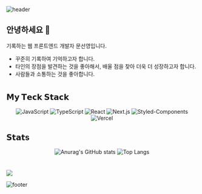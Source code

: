 ![header](https://capsule-render.vercel.app/api?type=Slice&color=F0953E&height=120&section=header)

## 안녕하세요 👋 
기록하는 웹 프론트엔드 개발자 문선영입니다.

- 꾸준히 기록하여 기억하고자 합니다.
- 타인의 장점을 발견하는 것을 좋아해서, 배울 점을 찾아 더욱 더 성장하고자 합니다.
- 사람들과 소통하는 것을 좋아합니다.


#
## 𝗠𝘆 𝗧𝗲𝗰𝗸 𝗦𝘁𝗮𝗰𝗸

<div align="center">
  
![JavaScript](https://img.shields.io/badge/JavaScript-F7DF1E?style=flat-square&logo=javascript&logoColor=white)
![TypeScript](https://img.shields.io/badge/-TypeScript-007ACC?style=flat-square&logo=typescript)
![React](https://img.shields.io/badge/React-61DAFB?style=flat-square&logo=react&logoColor=white)
![Next.js](https://img.shields.io/badge/Next.js-000000?style=flat-square&logo=next.js&logoColor=white)
![Styled-Components](https://img.shields.io/badge/Styled_Components-DB7093?style=flat-square&logo=styled-components&logoColor=white)
![Vercel](https://img.shields.io/badge/Vercel-000000?style=flat-square&logo=vercel&logoColor=white)
  
</div>



## 𝗦𝘁𝗮𝘁s
<div align="center">
  
![Anurag's GitHub stats](https://github-readme-stats.vercel.app/api?username=moonseonyeong&show_icons=true&theme=flag-india)
![Top Langs](https://github-readme-stats.vercel.app/api/top-langs/?username=moonseonyeong&hide=TeX&layout=compact)
  
</div>


#
<p align="center">

<!-- <a href="https://github.com/moonseonyeong" target="_blank"><img alt="moonseonyeong" src="https://badges.pufler.dev/visits/moonseonyeong/moonseonyeong?logo=GitHub&label=visits&color=success&logoColor=white&style=flat-square"/></a> -->
![](https://komarev.com/ghpvc/?username=moonseonyeong&label=views&style=plastic&color=ff827f)
  
</p>


![footer](https://capsule-render.vercel.app/api?type=Slice&color=F0953E&height=120&section=footer)
